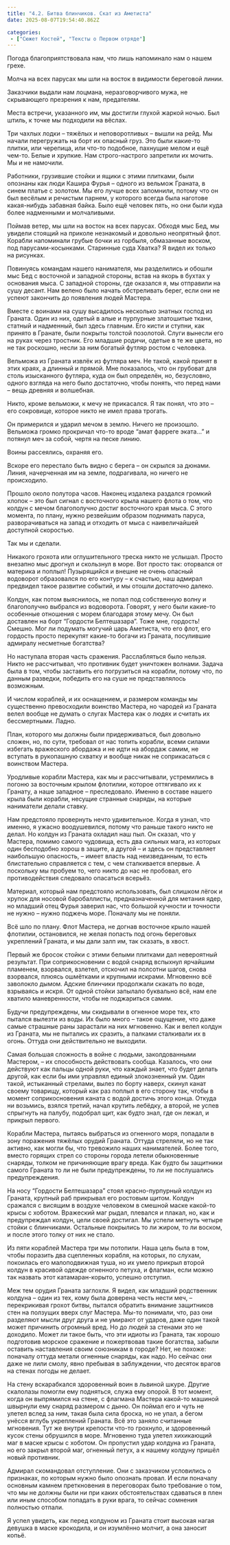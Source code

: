 ```yaml
---
title: "4.2. Битва блинчиков. Скат из Аметиста"
date: 2025-08-07T19:54:40.862Z

categories:
 - ["Сюжет Костей", "Тексты о Первом отряде"]
---
```


Погода благоприятствовала нам, что лишь напоминало нам о нашем грехе.

Молча на всех парусах мы шли на восток в видимости береговой линии.

Заказчики выдали нам лоцмана, неразговорчивого мужа, не скрывающего
презрения к нам, предателям.

Места встречи, указанного им, мы достигли глухой жаркой ночью. Был
штиль, к точке мы подходили на вёслах.

Три чахлых лодки – тяжёлых и неповоротливых – вышли на рейд. Мы начали
перегружать на борт их опасный груз. Это были какие-то плитки, или
черепица, или что-то подобное, пахнущие мелом и ещё чем-то. Белые и
хрупкие. Нам строго-настрого запретили их мочить. Мы и не намочили.

Работники, грузившие стойки и ящики с этими плитками, были опознаны как
люди Кашира Фурья – одного из вельмож Граната, в синем платье с золотом.
Мы его лучше всех запомнили, потому что он был весёлым и речистым
парнем, у которого всегда была наготове какая-нибудь забавная байка.
Было ещё человек пять, но они были куда более надменными и молчаливыми.

Поймав ветер, мы шли на восток на всех парусах. Обходя мыс Бед, мы
увидели стоящий на приколе незнакомый и довольно неопрятный флот.
Корабли напоминали грубые бочки из горбыля, обмазанные воском, под
парусами-косынками. Старинные суда Хватка? Я видел их только на
рисунках.

Повинуясь командам нашего нанимателя, мы разделились и обошли мыс Бед с
восточной и западной стороны, встав на якорь в бухтах у основания мыса.
С западной стороны, где оказался я, мы отправили на сушу десант. Нам
велено было начать обстреливать берег, если они не успеют закончить до
появления людей Мастера.

Вместе с воинами на сушу высадилось несколько знатных господ из Граната.
Один из них, одетый в алые и пурпурные златошитые ткани, статный и
надменный, был здесь главным. Его кисти и ступни, как принято в Гранате,
были покрыты толстой позолотой. Слуги вынесли его на руках через
тростник. Его младшие родичи, одетые в те же цвета, но не так роскошно,
несли за ним богатый футляр ростом с человека.

Вельможа из Граната извлёк из футляра меч. Не такой, какой принят в этих
краях, а длинный и прямой. Мне показалось, что он грубоват для столь
изысканного футляра, куда он был определён, но, безусловно, одного
взгляда на него было достаточно, чтобы понять, что перед нами – вещь
древняя и волшебная.

Никто, кроме вельможи, к мечу не прикасался. Я так понял, что это – его
сокровище, которое никто не имел права трогать.

Он примерился и ударил мечом в землю. Ничего не произошло. Вельможа
громко прокричал что-то вроде “амат фарреге эката…” и потянул меч за
собой, чертя на песке линию.

Воины рассеялись, охраняя его.

Вскоре его перестало быть видно с берега – он скрылся за дюнами. Линия,
начерченная им на земле, подрагивала, но ничего не происходило.

Прошло около полутора часов. Наконец издалека раздался громкий хлопок –
это был сигнал с восточного крыла нашего флота о том, что колдун с мечом
благополучно достиг восточного края мыса. С этого момента, по плану,
нужно резвейшим образом поднимать паруса, разворачиваться на запад и
отходить от мыса с наивеличайшей доступной скоростью.

Так мы и сделали.

Никакого грохота или оглушительного треска никто не услышал. Просто
внезапно мыс дрогнул и скользнул в море. Вот просто так: оторвался от
материка и поплыл! Пузырящийся и внешне не очень опасный водоворот
образовался по его контуру – к счастью, наш адмирал предвидел такое
развитие событий, и мы отошли достаточно далеко.

Колдун, как потом выяснилось, не попал под собственную волну и
благополучно выбрался из водоворота. Говорят, у него были какие-то
особенные отношения с морем благодаря этому мечу. Он был доставлен на
борт “Гордости Белтешазара”. Тоже мне, гордость! Смешно. Мог ли подумать
могучий царь Аметиста, что его флот, его гордость просто перекупят
какие-то богачи из Граната, посулившие адмиралу несметные богатства?

Но наступала вторая часть сражения. Расслабляться было нельзя. Никто не
рассчитывал, что противник будет уничтожен волнами. Задача была в том,
чтобы заставить его погрузиться на корабли, потому что, по данным
разведки, победить его на суше не представлялось возможным.

И числом кораблей, и их оснащением, и размером команды мы существенно
превосходили воинство Мастера, но чародей из Граната велел вообще не
думать о слугах Мастера как о людях и считать их бессмертными. Ладно.

План, которого мы должны были придерживаться, был довольно сложен, но,
по сути, требовал от нас топить корабли, всеми силами избегать
вражеского абордажа и не идти на абордаж самим, не вступать в рукопашную
схватку и вообще никак не соприкасаться с воинством Мастера.

Уродливые корабли Мастера, как мы и рассчитывали, устремились в погоню
за восточным крылом флотилии, которое оттягивало их к Гранату, а наше
западное – преследовало. Именно в составе нашего крыла были корабли,
несущие странные снаряды, на которые наниматели делали ставку.

Нам предстояло провернуть нечто удивительное. Когда я узнал, что именно,
я ужасно воодушевился, потому что раньше такого никто не делал. Но
колдун из Граната охладил наш пыл. Он сказал, что у Мастера, помимо
самого чудовища, есть два сильных мага, из которых один бесподобно хорош
в защите, а другой – и здесь он представляет наибольшую опасность, –
имеет власть над неизведанным, то есть блистательно справляется с тем, с
чем сталкивается впервые. А поскольку мы пробуем то, чего никто до нас
не пробовал, его противодействия следовало опасаться всерьёз.

Материал, который нам предстояло использовать, был слишком лёгок и
хрупок для носовой баробаллисты, предназначенной для метания ядер, но
младший отец Фурья заверил нас, что большой кучности и точности не нужно
– нужно поджечь море. Поначалу мы не поняли.

Всё шло по плану. Флот Мастера, не догнав восточное крыло нашей
флотилии, остановился, не желая попасть под огонь береговых укреплений
Граната, и мы дали залп им, так сказать, в хвост.

Первый же бросок стойки с этими белыми плитками дал невероятный
результат. При соприкосновении с водой снаряд вспыхнул ярчайшим
пламенем, взорвался, взлетел, отскочил на полсотни шагов, снова
взорвался, плюясь ошмётками и крупными искрами. Мгновенно всё заволокло
дымом. Адские блинчики продолжали скакать по воде, взрываясь и искря. От
одной стойки запылало буквально всё, нам еле хватило маневренности,
чтобы не поджариться самим.

Будучи предупреждены, мы скидывали в огненное море тех, кто пытался
вылезти из воды. Их было много – такое ощущение, что даже самые страшные
раны зарастали на них мгновенно. Как и велел колдун из Граната, мы не
пытались их сразить, а палками сталкивали их в огонь. Оттуда они
действительно не выходили.

Самая большая сложность в войне с людьми, заколдованными Мастером, – их
способность действовать сообща. Казалось, что они действуют как пальцы
одной руки, что каждый знает, что будет делать другой, как если бы ими
управлял единый злокозненный ум. Один такой, истыканный стрелами, вылез
по борту наверх, скинул канат своему товарищу, который как раз поплыл в
его сторону так, чтобы в момент соприкосновения каната с водой достичь
этого конца. Откуда ни возьмись, взялся третий, начал крутить лебёдку, а
второй, не успев спрыгнуть на палубу, подобрал щит, как будто знал, где
он лежал, и прикрыл первого.

Корабли Мастера, пытаясь выбраться из огненного моря, попадали в зону
поражения тяжёлых орудий Граната. Оттуда стреляли, но не так активно,
как могли бы, что тревожило наших нанимателей. Более того, вместо
горящих стрел со стороны города летели обыкновенные снаряды, толком не
причиняющие врагу вреда. Как будто бы защитники самого Граната то ли не
были предупреждены, то ли не послушались предупреждения.

На носу “Гордости Белтешазара” стоял красно-пурпурный колдун из Граната,
крупный раб прикрывал его ростовым щитом. Колдун сражался с висящим в
воздухе человеком в смешной маске какой-то крысы с хоботом. Вражеский
маг рыдал, плевался и плакал, но, как и предупреждал колдун, цели своей
достигал. Мы успели метнуть четыре стойки с блинчиками. Остальные
покрылись то ли жиром, то ли воском, и после этого толку от них не
стало.

Из пяти кораблей Мастера три мы потопили. Наша цель была в том, чтобы
поразить два сцепленных корабля, на которых, по слухам, покоилась его
малоподвижная туша, но их умело прикрыл второй колдун в красивой одежде
огненного петуха, и флагман, если можно так назвать этот
катамаран-корыто, успешно отступил.

Меж тем орудия Граната заглохли. Я видел, как младший родственник
колдуна – один из тех, кому была доверена честь нести меч, –
перекрикивая грохот битвы, пытался обратить внимание защитников стен на
ползущих вверх слуг Мастера. Мы-то понимали, что, раз они разделяют
мысли друг друга и не умирают от ударов, даже один такой может причинить
огромный вред. Но до людей за стенами это не доходило. Может ли такое
быть, что эти идиоты из Граната, так хорошо подготовив морское сражение
и пожертвовав такие богатства, забыли оставить наставления своим
союзникам в городе? Нет, не похоже: поначалу оттуда метали огненные
снаряды, как надо. Но сейчас они даже не лили смолу, явно пребывая в
заблуждении, что десяток врагов на стенах погоды не делает.

На стену вскарабкался здоровенный воин в львиной шкуре. Другие скалолазы
помогли ему подняться, служа ему опорой. В тот момент, когда он
выпрямился на стене, с флагмана Мастера какой-то машиной швырнули ему
снаряд размером с дыню. Он поймал его и чуть не улетел вслед за ним,
такая была сила броска, но не упал, а бегом унёсся вглубь укреплений
Граната. Всё это заняло считанные мгновения. Тут же внутри крепости
что-то грохнуло, и здоровенный кусок стены обрушился в море. Мгновенно
туда улетел хихикающий маг в маске крысы с хоботом. Он пропустил удар
колдуна из Граната, но его закрыл второй маг, огненный петух, а к нашему
колдуну пришёл новый противник.

Адмирал скомандовал отступление. Они с заказчиком условились о
признаках, по которым нужно было опознать провал. И если поначалу
основным камнем преткновения в переговорах было требование о том, что мы
не должны были ни при каких обстоятельствах сдаваться в плен или иным
способом попадать в руки врага, то сейчас сомнения полностью отпали.

Я успел увидеть, как перед колдуном из Граната стоит высокая нагая
девушка в маске крокодила, и он изумлённо молчит, а она заносит копьё.
